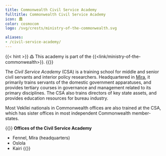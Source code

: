 ```yaml
---
title: Commonwealth Civil Service Academy
fulltitle: Commonwealth Civil Service Academy
icon: 🏛️
color: cosmocom
logo: /svg/crests/ministry-of-the-commonwealth.svg

aliases:
- /civil-service-academy/
---
```

{{< hint >}}
߷ This academy is part of the {{<link/ministry-of-the-commonwealth>}}.
{{</hint>}}

The *Civil Service Academy* (CSA) is a training school for middle and senior civil servants and interior policy researchers. Headquartered in [<span class="fi fi-mira"></span> Mira](/mira/), it primarily trains servants of the domestic government apparatuses, and provides tertiary courses in governance and management related to its primary disciplines. The CSA also trains directors of key state assets, and provides education resources for bureau industry.

Most Vekllei nationals in Commonwealth offices are also trained at the CSA, which has sister offices in most independent Commonwealth member-states.

{{<hint panel>}}
**Offices of the Civil Service Academy**

* Fennel, Mira (headquarters)
* Oslola
* Kairi
{{</hint>}}
